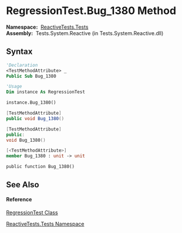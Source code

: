 # RegressionTest.Bug\_1380 Method

**Namespace:**  [ReactiveTests.Tests](ReactiveTests.Tests\ReactiveTests.Tests.md)  
**Assembly:**  Tests.System.Reactive (in Tests.System.Reactive.dll)

## Syntax

```vb
'Declaration
<TestMethodAttribute> _
Public Sub Bug_1380
```

```vb
'Usage
Dim instance As RegressionTest

instance.Bug_1380()
```

```csharp
[TestMethodAttribute]
public void Bug_1380()
```

```c++
[TestMethodAttribute]
public:
void Bug_1380()
```

```fsharp
[<TestMethodAttribute>]
member Bug_1380 : unit -> unit 
```

```jscript
public function Bug_1380()
```

## See Also

#### Reference

[RegressionTest Class](RegressionTest\RegressionTest.md)

[ReactiveTests.Tests Namespace](ReactiveTests.Tests\ReactiveTests.Tests.md)




